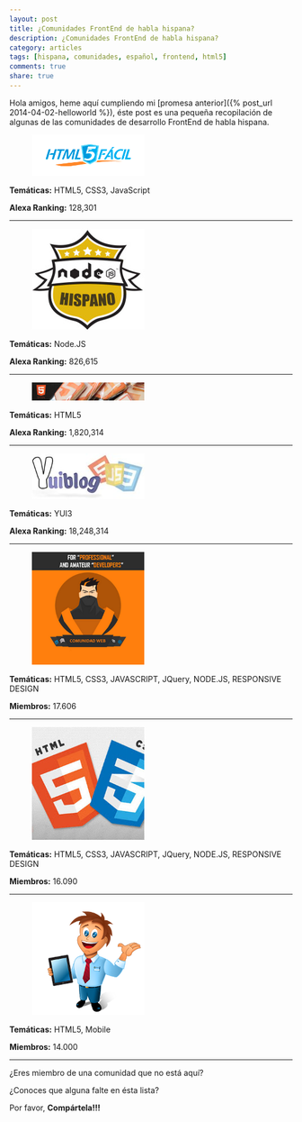 ```yaml
---
layout: post
title: ¿Comunidades FrontEnd de habla hispana?
description: ¿Comunidades FrontEnd de habla hispana?
category: articles
tags: [hispana, comunidades, español, frontend, html5]
comments: true
share: true
---
```


Hola amigos,  heme aquí cumpliendo mi [promesa anterior]({% post_url 2014-04-02-helloworld %}), éste post es una pequeña recopilación de algunas de las comunidades de desarrollo FrontEnd de habla hispana.

<figure>
	<a href="http://html5facil.com/"><img src="/images/2014-04-03-comunidades-habla-hispana/html5-facil.png"></a>
</figure>

**Temáticas:** HTML5, CSS3, JavaScript

**Alexa Ranking:** 128,301

---

<figure>
	<a href="http://www.nodehispano.com"><img src="/images/2014-04-03-comunidades-habla-hispana/logo_nodehispano.jpg"></a>
</figure>

**Temáticas:** Node.JS

**Alexa Ranking:** 826,615

---

<figure>
	<a href="http://html5spain.wordpress.com"><img src="/images/2014-04-03-comunidades-habla-hispana/html5spain.jpg"></a>
</figure>

**Temáticas:** HTML5

**Alexa Ranking:** 1,820,314

---

<figure>
	<a href="http://yuiblog.es/"><img src="/images/2014-04-03-comunidades-habla-hispana/yuiblog-crop.jpeg"></a>
</figure>

**Temáticas:** YUI3

**Alexa Ranking:** 18,248,314

---

<figure>
	<a href="http://plus.google.com/communities/116613330756223860984"><img src="/images/2014-04-03-comunidades-habla-hispana/comunidadweb.png"></a>
</figure>

**Temáticas:** HTML5, CSS3, JAVASCRIPT, JQuery, NODE.JS, RESPONSIVE DESIGN

**Miembros:** 17.606

---

<figure>
	<a href="http://plus.google.com/communities/115308304903650949926/stream/12982d34-7499-413e-ab12-47b05e6ef69d"><img src="/images/2014-04-03-comunidades-habla-hispana/aprendiendoymejorando.jpg"></a>
</figure>

**Temáticas:** HTML5, CSS3, JAVASCRIPT, JQuery, NODE.JS, RESPONSIVE DESIGN

**Miembros:** 16.090

---

<figure>
	<a href="plus.google.com/communities/108244819969540540496"><img src="/images/2014-04-03-comunidades-habla-hispana/desarrolloydisennowebymovil.png"></a>
</figure>

**Temáticas:** HTML5, Mobile

**Miembros:** 14.000

---

¿Eres miembro de una comunidad que no está aquí?

¿Conoces que alguna falte en ésta lista?

Por favor, **Compártela!!!**

